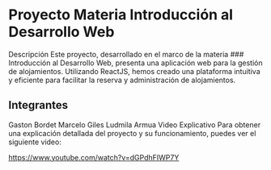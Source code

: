 # Proyecto Materia Introducción al Desarrollo Web
Descripción
Este proyecto, desarrollado en el marco de la materia ### Introducción al Desarrollo Web, presenta una aplicación web para la gestión de alojamientos. Utilizando ReactJS, hemos creado una plataforma intuitiva y eficiente para facilitar la reserva y administración de alojamientos.

## Integrantes
Gaston Bordet
Marcelo Giles
Ludmila Armua
Video Explicativo
Para obtener una explicación detallada del proyecto y su funcionamiento, puedes ver el siguiente video:

https://www.youtube.com/watch?v=dGPdhFIWP7Y
